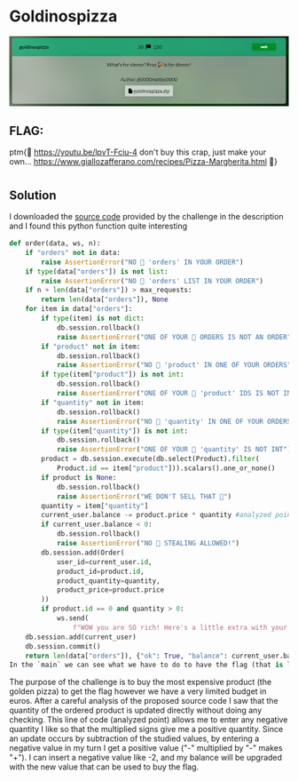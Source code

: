 # Goldinospizza
<p align="center">
  <img src="Attachments/Description.png" />
</p>

## FLAG:
ptm{🍕 https://youtu.be/lpvT-Fciu-4 don't buy this crap, just make your own... https://www.giallozafferano.com/recipes/Pizza-Margherita.html 🍕}
#

## Solution
I downloaded the [source code](Attachments/goldinospizza.zip) provided by the challenge in the description and I found this python function quite interesting

```python
def order(data, ws, n):
    if "orders" not in data:
        raise AssertionError("NO 🍕 'orders' IN YOUR ORDER")
    if type(data["orders"]) is not list:
        raise AssertionError("NO 🍕 'orders' LIST IN YOUR ORDER")
    if n + len(data["orders"]) > max_requests:
        return len(data["orders"]), None
    for item in data["orders"]:
        if type(item) is not dict:
            db.session.rollback()
            raise AssertionError("ONE OF YOUR 🍕 ORDERS IS NOT AN ORDER")
        if "product" not in item:
            db.session.rollback()
            raise AssertionError("NO 🍕 'product' IN ONE OF YOUR ORDERS")
        if type(item["product"]) is not int:
            db.session.rollback()
            raise AssertionError("ONE OF YOUR 🍕 'product' IDS IS NOT INT")
        if "quantity" not in item:
            db.session.rollback()
            raise AssertionError("NO 🍕 'quantity' IN ONE OF YOUR ORDERS")
        if type(item["quantity"]) is not int:
            db.session.rollback()
            raise AssertionError("ONE OF YOUR 🍕 'quantity' IS NOT INT")
        product = db.session.execute(db.select(Product).filter(
            Product.id == item["product"])).scalars().one_or_none()
        if product is None:
            db.session.rollback()
            raise AssertionError("WE DON'T SELL THAT 🍕")
        quantity = item["quantity"]
        current_user.balance -= product.price * quantity #analyzed point
        if current_user.balance < 0:
            db.session.rollback()
            raise AssertionError("NO 🍕 STEALING ALLOWED!")
        db.session.add(Order(
            user_id=current_user.id,
            product_id=product.id,
            product_quantity=quantity,
            product_price=product.price
        ))
        if product.id == 0 and quantity > 0:
            ws.send(
                f"WOW you are SO rich! Here's a little extra with your golden special 🍕: {os.environ['FLAG']}")
    db.session.add(current_user)
    db.session.commit()
    return len(data["orders"]), {"ok": True, "balance": current_user.balance, "orders": _orders()}
In the `main` we can see what we have to do to have the flag (that is loaded in the stack):
```

The purpose of the challenge is to buy the most expensive product (the golden pizza) to get the flag however we have a very limited budget in euros. After a careful analysis of the proposed source code I saw that the quantity of the ordered product is updated directly without doing any checking. This line of code (analyzed point) allows me to enter any negative quantity I like so that the multiplied signs give me a positive quantity. Since an update occurs by subtraction of the studied values, by entering a negative value in my turn I get a positive value ("-" multiplied by "-" makes "+"). I can insert a negative value like -2, and my balance will be upgraded with the new value that can be used to buy the flag.